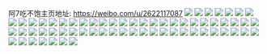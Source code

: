 阿7吃不饱主页地址: https://weibo.com/u/2622117087 
![](https://wx4.sinaimg.cn/mw2000/002Rs8r5ly1guyw3cc28uj62c0340hdu02.jpg) 
![](https://wx4.sinaimg.cn/mw2000/002Rs8r5ly1gul28gbvkmj62c02c0x6p02.jpg) 
![](https://wx4.sinaimg.cn/mw2000/002Rs8r5ly1guggdxqj46j62c02c01ky02.jpg) 
![](https://wx4.sinaimg.cn/mw2000/002Rs8r5ly1gucytxj6wvj62c02c04qr02.jpg) 
![](https://wx4.sinaimg.cn/mw2000/9c4a54dfly1gu6056ju4nj22c02c01ky.jpg) 
![](https://wx4.sinaimg.cn/mw2000/9c4a54dfly1gu60532wqij22c02c04qq.jpg) 
![](https://wx4.sinaimg.cn/mw2000/9c4a54dfly1gu4bgsczkxj2280280qv6.jpg) 
![](https://wx4.sinaimg.cn/mw2000/9c4a54dfly1gu06ejdu6zj22c02c0hdt.jpg) 
![](https://wx4.sinaimg.cn/mw2000/9c4a54dfly1gtxwpu5fnlj22c0340qv6.jpg) 
![](https://wx4.sinaimg.cn/mw2000/9c4a54dfly1gtvp0z7y79j21vs280x6q.jpg) 
![](https://wx4.sinaimg.cn/mw2000/9c4a54dfly1gts6lyavulj22c02c0hdu.jpg) 
![](https://wx4.sinaimg.cn/mw2000/9c4a54dfly1gts6lz21e0j20u00wp432.jpg) 
![](https://wx4.sinaimg.cn/mw2000/9c4a54dfly1gtdb2ttj0xj21ho1zk4qp.jpg) 
![](https://wx4.sinaimg.cn/mw2000/9c4a54dfly1gt61nwvhsqj21ho1zkhdt.jpg) 
![](https://wx4.sinaimg.cn/mw2000/9c4a54dfly1gswzqldtqij22c02c0e81.jpg) 
![](https://wx4.sinaimg.cn/mw2000/9c4a54dfly1gswzqjoou6j22c02c0hdu.jpg) 
![](https://wx4.sinaimg.cn/mw2000/9c4a54dfly1gswzqnsmj6j22c02c0kjm.jpg) 
![](https://wx4.sinaimg.cn/mw2000/9c4a54dfly1gswzqow7ypj21ho1zkb29.jpg) 
![](https://wx4.sinaimg.cn/mw2000/9c4a54dfly1gsk4q16kjtj21ho1zkkjl.jpg) 
![](https://wx4.sinaimg.cn/mw2000/9c4a54dfly1gsk4q2ouhzj22c02c0e81.jpg) 
![](https://wx4.sinaimg.cn/mw2000/9c4a54dfly1gryazr4leaj22c02c0npd.jpg) 
![](https://wx4.sinaimg.cn/mw2000/9c4a54dfly1grr8sif9ebj21ho1zknpg.jpg) 
![](https://wx4.sinaimg.cn/mw2000/9c4a54dfly1gr85gtnaajj21o02807vo.jpg) 
![](https://wx4.sinaimg.cn/mw2000/9c4a54dfly1gou0m34cysj21o02you0x.jpg) 
![](https://wx4.sinaimg.cn/mw2000/9c4a54dfly1gou0m47xe1j20j608ujrq.jpg) 
![](https://wx4.sinaimg.cn/mw2000/9c4a54dfly1gmdax1cthvj21491zkdxw.jpg) 
![](https://wx4.sinaimg.cn/mw2000/9c4a54dfly1gm0n6dauxfj21491zkkjm.jpg) 
![](https://wx4.sinaimg.cn/mw2000/9c4a54dfly1gkd7311r8vj21ho1zk7wh.jpg) 
![](https://wx4.sinaimg.cn/mw2000/9c4a54dfly1gjsow32pv0j22c02c0x6p.jpg) 
![](https://wx4.sinaimg.cn/mw2000/9c4a54dfly1gjsow4udr2j22c02c07wi.jpg) 
![](https://wx4.sinaimg.cn/mw2000/9c4a54dfly1gjsow1x6kdj22c02c0e81.jpg) 
![](https://wx4.sinaimg.cn/mw2000/9c4a54dfly1gjsow5yl9qj22c02c0qv5.jpg) 
![](https://wx4.sinaimg.cn/mw2000/9c4a54dfly1gjr6jp2cq1j22c0340u0y.jpg) 
![](https://wx4.sinaimg.cn/mw2000/9c4a54dfly1gjr6ijyq5oj22c02c0qv5.jpg) 
![](https://wx4.sinaimg.cn/mw2000/9c4a54dfly1gjbrhoohe4j22c02c0h3o.jpg) 
![](https://wx4.sinaimg.cn/mw2000/9c4a54dfly1gjbrhmg0ffj22c02c0hdt.jpg) 
![](https://wx4.sinaimg.cn/mw2000/9c4a54dfly1gj6s2osk3qj22gi3orkjp.jpg) 
![](https://wx4.sinaimg.cn/mw2000/9c4a54dfly1gimutr7v71j21o02yo4o7.jpg) 
![](https://wx4.sinaimg.cn/mw2000/9c4a54dfly1gimutrqg05j21o02yo7tz.jpg) 
![](https://wx4.sinaimg.cn/mw2000/9c4a54dfly1gimutsfu5qj22yo1o0kd6.jpg) 
![](https://wx4.sinaimg.cn/mw2000/9c4a54dfly1gid87ro30zj21ho1zknpg.jpg) 
![](https://wx4.sinaimg.cn/mw2000/9c4a54dfly1giawqjmhtpj22c02c07wh.jpg) 
![](https://wx4.sinaimg.cn/mw2000/9c4a54dfly1giawqijdraj21o0280hdu.jpg) 
![](https://wx4.sinaimg.cn/mw2000/9c4a54dfly1gi0s7niq0lj22c02c0npd.jpg) 
![](https://wx4.sinaimg.cn/mw2000/9c4a54dfly1gi0s7ohvd3j20u0190gua.jpg) 
![](https://wx4.sinaimg.cn/mw2000/9c4a54dfly1ghxopzub59j21zk1zke85.jpg) 
![](https://wx4.sinaimg.cn/mw2000/9c4a54dfly1ghxoq1pc5vj22c02c0e81.jpg) 
![](https://wx4.sinaimg.cn/mw2000/9c4a54dfly1ghxoq34fmhj22c02c0b29.jpg) 
![](https://wx4.sinaimg.cn/mw2000/9c4a54dfly1ghxoq5s2puj21zk1zkkjo.jpg) 
![](https://wx4.sinaimg.cn/mw2000/9c4a54dfly1ghu3j8684pj20u00u07wh.jpg) 
![](https://wx4.sinaimg.cn/mw2000/9c4a54dfly1gh6zo6oo4uj20sj1cvtkj.jpg) 
![](https://wx4.sinaimg.cn/mw2000/9c4a54dfly1gh6zo5utavj22c02c0e82.jpg) 
![](https://wx4.sinaimg.cn/mw2000/9c4a54dfly1ggwj3dgasvj21ho1zkkjm.jpg) 
![](https://wx4.sinaimg.cn/mw2000/9c4a54dfly1ggwj3gtc10j21zk1zk1l4.jpg) 
![](https://wx4.sinaimg.cn/mw2000/9c4a54dfly1ggwj3igacqj22c02c0hdu.jpg) 
![](https://wx4.sinaimg.cn/mw2000/9c4a54dfly1ggwj3m5y04j214920fkjp.jpg) 
![](https://wx4.sinaimg.cn/mw2000/9c4a54dfly1gd0cym9ti4j22c02c07wi.jpg) 
![](https://wx4.sinaimg.cn/mw2000/9c4a54dfly1gah2ukt2cjj20u00u0e81.jpg) 
![](https://wx4.sinaimg.cn/mw2000/9c4a54dfly1gag5txwhkij20ue0u00y6.jpg) 
![](https://wx4.sinaimg.cn/mw2000/9c4a54dfly1gag5uz67dhj20u00u0wmf.jpg) 
![](https://wx4.sinaimg.cn/mw2000/9c4a54dfly1g8a5834vsmj22c02c0e83.jpg) 
![](https://wx4.sinaimg.cn/mw2000/9c4a54dfly1g8a584qua7j22c02c0hdu.jpg) 
![](https://wx4.sinaimg.cn/mw2000/9c4a54dfly1g8a5817uz4j22c02c0u0y.jpg) 
![](https://wx4.sinaimg.cn/mw2000/9c4a54dfly1g8932iuf93j21ho1zk7wm.jpg) 

